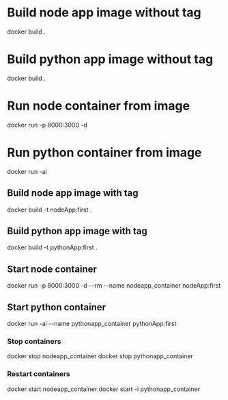 # Build node app image without tag
docker build .

# Build python app image without tag
docker build .

# Run node container from image
docker run -p 8000:3000 -d <nodeImageId>


# Run python container from image
docker run -ai <pythonImageId>


## Build node app image with tag
docker build -t nodeApp:first .

## Build python app image with tag
docker build -t pythonApp:first .

## Start node container
docker run -p 8000:3000 -d --rm --name nodeapp_container nodeApp:first 

## Start python container
docker run -ai --name pythonapp_container pythonApp:first

### Stop containers
docker stop nodeapp_container
docker stop pythonapp_container

### Restart containers
docker start nodeapp_container
docker start -i pythonapp_container

